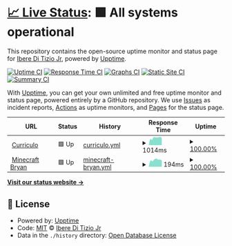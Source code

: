 # [📈 Live Status](https://iberejr.github.io/checkpages): <!--live status--> **🟩 All systems operational**

This repository contains the open-source uptime monitor and status page for [Ibere Di Tizio Jr](https://iberejr.github.io/checkpages), powered by [Upptime](https://github.com/upptime/upptime).

[![Uptime CI](https://github.com/iberejr/checkpages/workflows/Uptime%20CI/badge.svg)](https://github.com/iberejr/checkpages/actions?query=workflow%3A%22Uptime+CI%22)
[![Response Time CI](https://github.com/iberejr/checkpages/workflows/Response%20Time%20CI/badge.svg)](https://github.com/iberejr/checkpages/actions?query=workflow%3A%22Response+Time+CI%22)
[![Graphs CI](https://github.com/iberejr/checkpages/workflows/Graphs%20CI/badge.svg)](https://github.com/iberejr/checkpages/actions?query=workflow%3A%22Graphs+CI%22)
[![Static Site CI](https://github.com/iberejr/checkpages/workflows/Static%20Site%20CI/badge.svg)](https://github.com/iberejr/checkpages/actions?query=workflow%3A%22Static+Site+CI%22)
[![Summary CI](https://github.com/iberejr/checkpages/workflows/Summary%20CI/badge.svg)](https://github.com/iberejr/checkpages/actions?query=workflow%3A%22Summary+CI%22)

With [Upptime](https://upptime.js.org), you can get your own unlimited and free uptime monitor and status page, powered entirely by a GitHub repository. We use [Issues](https://github.com/iberejr/checkpages/issues) as incident reports, [Actions](https://github.com/iberejr/checkpages/actions) as uptime monitors, and [Pages](https://iberejr.github.io/checkpages) for the status page.

<!--start: status pages-->
<!-- This summary is generated by Upptime (https://github.com/upptime/upptime) -->
<!-- Do not edit this manually, your changes will be overwritten -->
<!-- prettier-ignore -->
| URL | Status | History | Response Time | Uptime |
| --- | ------ | ------- | ------------- | ------ |
| <img alt="" src="https://favicons.githubusercontent.com/cv.ibworks.com.br" height="13"> [Curriculo](https://cv.ibworks.com.br) | 🟩 Up | [curriculo.yml](https://github.com/IbereJr/checkpages/commits/HEAD/history/curriculo.yml) | <details><summary><img alt="Response time graph" src="./graphs/curriculo/response-time-week.png" height="20"> 1014ms</summary><br><a href="https://IbereJr.github.io/checkpages/history/curriculo"><img alt="Response time 909" src="https://img.shields.io/endpoint?url=https%3A%2F%2Fraw.githubusercontent.com%2FIbereJr%2Fcheckpages%2FHEAD%2Fapi%2Fcurriculo%2Fresponse-time.json"></a><br><a href="https://IbereJr.github.io/checkpages/history/curriculo"><img alt="24-hour response time 1019" src="https://img.shields.io/endpoint?url=https%3A%2F%2Fraw.githubusercontent.com%2FIbereJr%2Fcheckpages%2FHEAD%2Fapi%2Fcurriculo%2Fresponse-time-day.json"></a><br><a href="https://IbereJr.github.io/checkpages/history/curriculo"><img alt="7-day response time 1014" src="https://img.shields.io/endpoint?url=https%3A%2F%2Fraw.githubusercontent.com%2FIbereJr%2Fcheckpages%2FHEAD%2Fapi%2Fcurriculo%2Fresponse-time-week.json"></a><br><a href="https://IbereJr.github.io/checkpages/history/curriculo"><img alt="30-day response time 929" src="https://img.shields.io/endpoint?url=https%3A%2F%2Fraw.githubusercontent.com%2FIbereJr%2Fcheckpages%2FHEAD%2Fapi%2Fcurriculo%2Fresponse-time-month.json"></a><br><a href="https://IbereJr.github.io/checkpages/history/curriculo"><img alt="1-year response time 909" src="https://img.shields.io/endpoint?url=https%3A%2F%2Fraw.githubusercontent.com%2FIbereJr%2Fcheckpages%2FHEAD%2Fapi%2Fcurriculo%2Fresponse-time-year.json"></a></details> | <details><summary><a href="https://IbereJr.github.io/checkpages/history/curriculo">100.00%</a></summary><a href="https://IbereJr.github.io/checkpages/history/curriculo"><img alt="All-time uptime 68.62%" src="https://img.shields.io/endpoint?url=https%3A%2F%2Fraw.githubusercontent.com%2FIbereJr%2Fcheckpages%2FHEAD%2Fapi%2Fcurriculo%2Fuptime.json"></a><br><a href="https://IbereJr.github.io/checkpages/history/curriculo"><img alt="24-hour uptime 100.00%" src="https://img.shields.io/endpoint?url=https%3A%2F%2Fraw.githubusercontent.com%2FIbereJr%2Fcheckpages%2FHEAD%2Fapi%2Fcurriculo%2Fuptime-day.json"></a><br><a href="https://IbereJr.github.io/checkpages/history/curriculo"><img alt="7-day uptime 100.00%" src="https://img.shields.io/endpoint?url=https%3A%2F%2Fraw.githubusercontent.com%2FIbereJr%2Fcheckpages%2FHEAD%2Fapi%2Fcurriculo%2Fuptime-week.json"></a><br><a href="https://IbereJr.github.io/checkpages/history/curriculo"><img alt="30-day uptime 60.66%" src="https://img.shields.io/endpoint?url=https%3A%2F%2Fraw.githubusercontent.com%2FIbereJr%2Fcheckpages%2FHEAD%2Fapi%2Fcurriculo%2Fuptime-month.json"></a><br><a href="https://IbereJr.github.io/checkpages/history/curriculo"><img alt="1-year uptime 68.62%" src="https://img.shields.io/endpoint?url=https%3A%2F%2Fraw.githubusercontent.com%2FIbereJr%2Fcheckpages%2FHEAD%2Fapi%2Fcurriculo%2Fuptime-year.json"></a></details>
| <img alt="" src="https://favicons.githubusercontent.com/null" height="13"> [Minecraft Bryan](mcraft.ibworks.com.br) | 🟩 Up | [minecraft-bryan.yml](https://github.com/IbereJr/checkpages/commits/HEAD/history/minecraft-bryan.yml) | <details><summary><img alt="Response time graph" src="./graphs/minecraft-bryan/response-time-week.png" height="20"> 194ms</summary><br><a href="https://IbereJr.github.io/checkpages/history/minecraft-bryan"><img alt="Response time 183" src="https://img.shields.io/endpoint?url=https%3A%2F%2Fraw.githubusercontent.com%2FIbereJr%2Fcheckpages%2FHEAD%2Fapi%2Fminecraft-bryan%2Fresponse-time.json"></a><br><a href="https://IbereJr.github.io/checkpages/history/minecraft-bryan"><img alt="24-hour response time 178" src="https://img.shields.io/endpoint?url=https%3A%2F%2Fraw.githubusercontent.com%2FIbereJr%2Fcheckpages%2FHEAD%2Fapi%2Fminecraft-bryan%2Fresponse-time-day.json"></a><br><a href="https://IbereJr.github.io/checkpages/history/minecraft-bryan"><img alt="7-day response time 194" src="https://img.shields.io/endpoint?url=https%3A%2F%2Fraw.githubusercontent.com%2FIbereJr%2Fcheckpages%2FHEAD%2Fapi%2Fminecraft-bryan%2Fresponse-time-week.json"></a><br><a href="https://IbereJr.github.io/checkpages/history/minecraft-bryan"><img alt="30-day response time 188" src="https://img.shields.io/endpoint?url=https%3A%2F%2Fraw.githubusercontent.com%2FIbereJr%2Fcheckpages%2FHEAD%2Fapi%2Fminecraft-bryan%2Fresponse-time-month.json"></a><br><a href="https://IbereJr.github.io/checkpages/history/minecraft-bryan"><img alt="1-year response time 183" src="https://img.shields.io/endpoint?url=https%3A%2F%2Fraw.githubusercontent.com%2FIbereJr%2Fcheckpages%2FHEAD%2Fapi%2Fminecraft-bryan%2Fresponse-time-year.json"></a></details> | <details><summary><a href="https://IbereJr.github.io/checkpages/history/minecraft-bryan">100.00%</a></summary><a href="https://IbereJr.github.io/checkpages/history/minecraft-bryan"><img alt="All-time uptime 100.00%" src="https://img.shields.io/endpoint?url=https%3A%2F%2Fraw.githubusercontent.com%2FIbereJr%2Fcheckpages%2FHEAD%2Fapi%2Fminecraft-bryan%2Fuptime.json"></a><br><a href="https://IbereJr.github.io/checkpages/history/minecraft-bryan"><img alt="24-hour uptime 100.00%" src="https://img.shields.io/endpoint?url=https%3A%2F%2Fraw.githubusercontent.com%2FIbereJr%2Fcheckpages%2FHEAD%2Fapi%2Fminecraft-bryan%2Fuptime-day.json"></a><br><a href="https://IbereJr.github.io/checkpages/history/minecraft-bryan"><img alt="7-day uptime 100.00%" src="https://img.shields.io/endpoint?url=https%3A%2F%2Fraw.githubusercontent.com%2FIbereJr%2Fcheckpages%2FHEAD%2Fapi%2Fminecraft-bryan%2Fuptime-week.json"></a><br><a href="https://IbereJr.github.io/checkpages/history/minecraft-bryan"><img alt="30-day uptime 100.00%" src="https://img.shields.io/endpoint?url=https%3A%2F%2Fraw.githubusercontent.com%2FIbereJr%2Fcheckpages%2FHEAD%2Fapi%2Fminecraft-bryan%2Fuptime-month.json"></a><br><a href="https://IbereJr.github.io/checkpages/history/minecraft-bryan"><img alt="1-year uptime 100.00%" src="https://img.shields.io/endpoint?url=https%3A%2F%2Fraw.githubusercontent.com%2FIbereJr%2Fcheckpages%2FHEAD%2Fapi%2Fminecraft-bryan%2Fuptime-year.json"></a></details>

<!--end: status pages-->

[**Visit our status website →**](https://iberejr.github.io/checkpages)

## 📄 License

- Powered by: [Upptime](https://github.com/upptime/upptime)
- Code: [MIT](./LICENSE) © [Ibere Di Tizio Jr](https://iberejr.github.io/checkpages)
- Data in the `./history` directory: [Open Database License](https://opendatacommons.org/licenses/odbl/1-0/)
